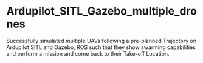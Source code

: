 # Ardupilot_SITL_Gazebo_multiple_drones

Successfully simulated multiple UAVs following a pre-planned Trajectory on Ardupilot SITL and Gazebo, ROS such that they show swarming capabilities and perform a mission and come back to their Take-off Location.
